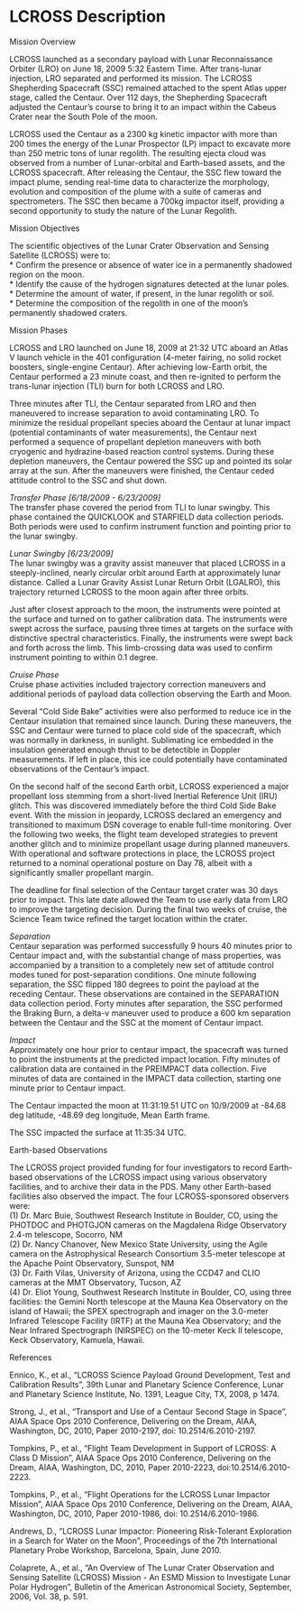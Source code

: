 # LCROSS Description

Mission Overview

LCROSS launched as a secondary payload with Lunar Reconnaissance Orbiter
(LRO) on June 18, 2009 5:32 Eastern Time. After trans-lunar injection,
LRO separated and performed its mission. The LCROSS Shepherding
Spacecraft (SSC) remained attached to the spent Atlas upper stage,
called the Centaur. Over 112 days, the Shepherding Spacecraft adjusted
the Centaur’s course to bring it to an impact within the Cabeus Crater
near the South Pole of the moon.

LCROSS used the Centaur as a 2300 kg kinetic impactor with more than 200
times the energy of the Lunar Prospector (LP) impact to excavate more
than 250 metric tons of lunar regolith. The resulting ejecta cloud was
observed from a number of Lunar-orbital and Earth-based assets, and the
LCROSS spacecraft. After releasing the Centaur, the SSC flew toward the
impact plume, sending real-time data to characterize the morphology,
evolution and composition of the plume with a suite of cameras and
spectrometers. The SSC then became a 700kg impactor itself, providing a
second opportunity to study the nature of the Lunar Regolith.  
  
Mission Objectives

The scientific objectives of the Lunar Crater Observation and Sensing
Satellite (LCROSS) were to:  
\* Confirm the presence or absence of water ice in a permanently
shadowed region on the moon.  
\* Identify the cause of the hydrogen signatures detected at the lunar
poles.  
\* Determine the amount of water, if present, in the lunar regolith or
soil.  
\* Determine the composition of the regolith in one of the moon’s
permanently shadowed craters.  
  
Mission Phases

LCROSS and LRO launched on June 18, 2009 at 21:32 UTC aboard an Atlas V
launch vehicle in the 401 configuration (4-meter fairing, no solid
rocket boosters, single-engine Centaur). After achieving low-Earth
orbit, the Centaur performed a 23 minute coast, and then re-ignited to
perform the trans-lunar injection (TLI) burn for both LCROSS and LRO.

Three minutes after TLI, the Centaur separated from LRO and then
maneuvered to increase separation to avoid contaminating LRO. To
minimize the residual propellant species aboard the Centaur at lunar
impact (potential contaminants of water measurements), the Centaur next
performed a sequence of propellant depletion maneuvers with both
cryogenic and hydrazine-based reaction control systems. During these
depletion maneuvers, the Centaur powered the SSC up and pointed its
solar array at the sun. After the maneuvers were finished, the Centaur
ceded attitude control to the SSC and shut down.  
  
*Transfer Phase \[6/18/2009 - 6/23/2009\]*  
The transfer phase covered the period from TLI to lunar swingby. This
phase contained the QUICKLOOK and STARFIELD data collection periods.
Both periods were used to confirm instrument function and pointing prior
to the lunar swingby.  
  
*Lunar Swingby \[6/23/2009\]*  
The lunar swingby was a gravity assist maneuver that placed LCROSS in a
steeply-inclined, nearly circular orbit around Earth at approximately
lunar distance. Called a Lunar Gravity Assist Lunar Return Orbit
(LGALRO), this trajectory returned LCROSS to the moon again after three
orbits.

Just after closest approach to the moon, the instruments were pointed at
the surface and turned on to gather calibration data. The instruments
were swept across the surface, pausing three times at targets on the
surface with distinctive spectral characteristics. Finally, the
instruments were swept back and forth across the limb. This
limb-crossing data was used to confirm instrument pointing to within 0.1
degree.  
  
*Cruise Phase*  
Cruise phase activities included trajectory correction maneuvers and
additional periods of payload data collection observing the Earth and
Moon.

Several “Cold Side Bake” activities were also performed to reduce ice in
the Centaur insulation that remained since launch. During these
maneuvers, the SSC and Centaur were turned to place cold side of the
spacecraft, which was normally in darkness, in sunlight. Sublimating ice
embedded in the insulation generated enough thrust to be detectible in
Doppler measurements. If left in place, this ice could potentially have
contaminated observations of the Centaur’s impact.

On the second half of the second Earth orbit, LCROSS experienced a major
propellant loss stemming from a short-lived Inertial Reference Unit
(IRU) glitch. This was discovered immediately before the third Cold Side
Bake event. With the mission in jeopardy, LCROSS declared an emergency
and transitioned to maximum DSN coverage to enable full-time monitoring.
Over the following two weeks, the flight team developed strategies to
prevent another glitch and to minimize propellant usage during planned
maneuvers. With operational and software protections in place, the
LCROSS project returned to a nominal operational posture on Day 78,
albeit with a significantly smaller propellant margin.

The deadline for final selection of the Centaur target crater was 30
days prior to impact. This late date allowed the Team to use early data
from LRO to improve the targeting decision. During the final two weeks
of cruise, the Science Team twice refined the target location within the
crater.  
  
*Separation*  
Centaur separation was performed successfully 9 hours 40 minutes prior
to Centaur impact and, with the substantial change of mass properties,
was accompanied by a transition to a completely new set of attitude
control modes tuned for post-separation conditions. One minute following
separation, the SSC flipped 180 degrees to point the payload at the
receding Centaur. These observations are contained in the SEPARATION
data collection period. Forty minutes after separation, the SSC
performed the Braking Burn, a delta-v maneuver used to produce a 600 km
separation between the Centaur and the SSC at the moment of Centaur
impact.  
  
*Impact*  
Approximately one hour prior to centaur impact, the spacecraft was
turned to point the instruments at the predicted impact location. Fifty
minutes of calibration data are contained in the PREIMPACT data
collection. Five minutes of data are contained in the IMPACT data
collection, starting one minute prior to Centaur impact.

The Centaur impacted the moon at 11:31:19.51 UTC on 10/9/2009 at -84.68
deg latitude, -48.69 deg longitude, Mean Earth frame.

The SSC impacted the surface at 11:35:34 UTC.  
  
Earth-based Observations

The LCROSS project provided funding for four investigators to record
Earth-based observations of the LCROSS impact using various observatory
facilities, and to archive their data in the PDS. Many other Earth-based
facilities also observed the impact. The four LCROSS-sponsored observers
were:  
(1) Dr. Marc Buie, Southwest Research Institute in Boulder, CO, using
the PHOTDOC and PHOTGJON cameras on the Magdalena Ridge Observatory
2.4-m telescope, Socorro, NM  
(2) Dr. Nancy Chanover, New Mexico State University, using the Agile
camera on the Astrophysical Research Consortium 3.5-meter telescope at
the Apache Point Observatory, Sunspot, NM  
(3) Dr. Faith Vilas, University of Arizona, using the CCD47 and CLIO
cameras at the MMT Observatory, Tucson, AZ  
(4) Dr. Eliot Young, Southwest Research Institute in Boulder, CO, using
three facilities: the Gemini North telescope at the Mauna Kea
Observatory on the island of Hawaii; the SPEX spectrograph and imager on
the 3.0-meter Infrared Telescope Facility (IRTF) at the Mauna Kea
Observatory; and the Near Infrared Spectrograph (NIRSPEC) on the
10-meter Keck II telescope, Keck Observatory, Kamuela, Hawaii.  
  
References

Ennico, K., et al., “LCROSS Science Payload Ground Development, Test and
Calibration Results”, 39th Lunar and Planetary Science Conference, Lunar
and Planetary Science Institute, No. 1391, League City, TX, 2008, p
1474.  
  
Strong, J., et al., “Transport and Use of a Centaur Second Stage in
Space”, AIAA Space Ops 2010 Conference, Delivering on the Dream, AIAA,
Washington, DC, 2010, Paper 2010-2197, doi: 10.2514/6.2010-2197.  
  
Tompkins, P., et al., “Flight Team Development in Support of LCROSS: A
Class D Mission”, AIAA Space Ops 2010 Conference, Delivering on the
Dream, AIAA, Washington, DC, 2010, Paper 2010-2223,
doi:10.2514/6.2010-2223.  
  
Tompkins, P., et al., “Flight Operations for the LCROSS Lunar Impactor
Mission”, AIAA Space Ops 2010 Conference, Delivering on the Dream, AIAA,
Washington, DC, 2010, Paper 2010-1986, doi: 10.2514/6.2010-1986.  
  
Andrews, D., “LCROSS Lunar Impactor: Pioneering Risk-Tolerant
Exploration in a Search for Water on the Moon”, Proceedings of the 7th
International Planetary Probe Workshop, Barcelona, Spain, June 2010.  
  
Colaprete, A., et al., “An Overview of The Lunar Crater Observation and
Sensing Satellite (LCROSS) Mission - An ESMD Mission to Investigate
Lunar Polar Hydrogen”, Bulletin of the American Astronomical Society,
September, 2006, Vol. 38, p. 591.
